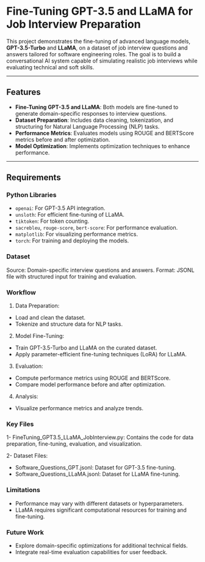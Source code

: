 # Fine-Tuning GPT-3.5 and LLaMA for Job Interview Preparation

This project demonstrates the fine-tuning of advanced language models, **GPT-3.5-Turbo** and **LLaMA**, on a dataset of job interview questions and answers tailored for software engineering roles. The goal is to build a conversational AI system capable of simulating realistic job interviews while evaluating technical and soft skills.

---

## Features
- **Fine-Tuning GPT-3.5 and LLaMA**: Both models are fine-tuned to generate domain-specific responses to interview questions.
- **Dataset Preparation**: Includes data cleaning, tokenization, and structuring for Natural Language Processing (NLP) tasks.
- **Performance Metrics**: Evaluates models using ROUGE and BERTScore metrics before and after optimization.
- **Model Optimization**: Implements optimization techniques to enhance performance.

---

## Requirements

### Python Libraries
- `openai`: For GPT-3.5 API integration.
- `unsloth`: For efficient fine-tuning of LLaMA.
- `tiktoken`: For token counting.
- `sacrebleu`, `rouge-score`, `bert-score`: For performance evaluation.
- `matplotlib`: For visualizing performance metrics.
- `torch`: For training and deploying the models.


### Dataset
Source: Domain-specific interview questions and answers.
Format: JSONL file with structured input for training and evaluation.

### Workflow
1. Data Preparation:
- Load and clean the dataset.
- Tokenize and structure data for NLP tasks.
2. Model Fine-Tuning:
- Train GPT-3.5-Turbo and LLaMA on the curated dataset.
- Apply parameter-efficient fine-tuning techniques (LoRA) for LLaMA.
3. Evaluation:
- Compute performance metrics using ROUGE and BERTScore.
- Compare model performance before and after optimization.
4. Analysis:
- Visualize performance metrics and analyze trends.

  
### Key Files
1- FineTuning_GPT3.5_LLaMA_JobInterview.py:
Contains the code for data preparation, fine-tuning, evaluation, and visualization.

2- Dataset Files:
- Software_Questions_GPT.jsonl: Dataset for GPT-3.5 fine-tuning.
- Software_Questions_LLaMA.jsonl: Dataset for LLaMA fine-tuning.

### Limitations
- Performance may vary with different datasets or hyperparameters.
- LLaMA requires significant computational resources for training and fine-tuning.

### Future Work
- Explore domain-specific optimizations for additional technical fields.
- Integrate real-time evaluation capabilities for user feedback.
